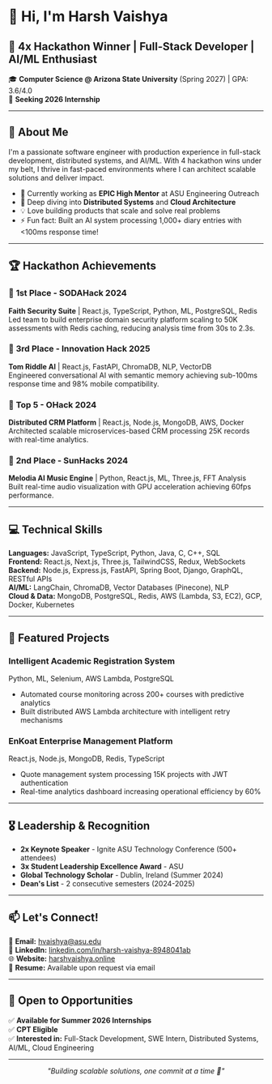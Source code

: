 # 👋 Hi, I'm Harsh Vaishya

## 🎯 4x Hackathon Winner | Full-Stack Developer | AI/ML Enthusiast

🎓 **Computer Science @ Arizona State University** (Spring 2027) | GPA: 3.6/4.0  
💼 **Seeking 2026 Internship** 

---

## 🚀 About Me

I'm a passionate software engineer with production experience in full-stack development, distributed systems, and AI/ML. With 4 hackathon wins under my belt, I thrive in fast-paced environments where I can architect scalable solutions and deliver impact.

- 🔭 Currently working as **EPIC High Mentor** at ASU Engineering Outreach
- 🌱 Deep diving into **Distributed Systems** and **Cloud Architecture**
- 💡 Love building products that scale and solve real problems
- ⚡ Fun fact: Built an AI system processing 1,000+ diary entries with <100ms response time!

---

## 🏆 Hackathon Achievements

### 🥇 **1st Place - SODAHack 2024**
**Faith Security Suite** | React.js, TypeScript, Python, ML, PostgreSQL, Redis  
Led team to build enterprise domain security platform scaling to 50K assessments with Redis caching, reducing analysis time from 30s to 2.3s.

### 🥉 **3rd Place - Innovation Hack 2025**
**Tom Riddle AI** | React.js, FastAPI, ChromaDB, NLP, VectorDB  
Engineered conversational AI with semantic memory achieving sub-100ms response time and 98% mobile compatibility.

### 🏅 **Top 5 - OHack 2024**
**Distributed CRM Platform** | React.js, Node.js, MongoDB, AWS, Docker  
Architected scalable microservices-based CRM processing 25K records with real-time analytics.

### 🥈 **2nd Place - SunHacks 2024**
**Melodia AI Music Engine** | Python, React.js, ML, Three.js, FFT Analysis  
Built real-time audio visualization with GPU acceleration achieving 60fps performance.

---

## 💻 Technical Skills

**Languages:** JavaScript, TypeScript, Python, Java, C, C++, SQL  
**Frontend:** React.js, Next.js, Three.js, TailwindCSS, Redux, WebSockets  
**Backend:** Node.js, Express.js, FastAPI, Spring Boot, Django, GraphQL, RESTful APIs  
**AI/ML:** LangChain, ChromaDB, Vector Databases (Pinecone), NLP  
**Cloud & Data:** MongoDB, PostgreSQL, Redis, AWS (Lambda, S3, EC2), GCP, Docker, Kubernetes

---

## 🌟 Featured Projects

### **Intelligent Academic Registration System**
Python, ML, Selenium, AWS Lambda, PostgreSQL  
- Automated course monitoring across 200+ courses with predictive analytics
- Built distributed AWS Lambda architecture with intelligent retry mechanisms

### **EnKoat Enterprise Management Platform**
React.js, Node.js, MongoDB, Redis, TypeScript  
- Quote management system processing 15K projects with JWT authentication
- Real-time analytics dashboard increasing operational efficiency by 60%

---

## 🎖️ Leadership & Recognition

- **2x Keynote Speaker** - Ignite ASU Technology Conference (500+ attendees)
- **3x Student Leadership Excellence Award** - ASU
- **Global Technology Scholar** - Dublin, Ireland (Summer 2024)
- **Dean's List** - 2 consecutive semesters (2024-2025)

---

## 📫 Let's Connect!

📧 **Email:** hvaishya@asu.edu  
🔗 **LinkedIn:** [linkedin.com/in/harsh-vaishya-8948041ab](https://linkedin.com/in/harsh-vaishya-8948041ab)  
🌐 **Website:** [harshvaishya.online](https://www.harshvaishya.online)  
📄 **Resume:** Available upon request via email

---

## 💼 Open to Opportunities

✅ **Available for Summer 2026 Internships**  
✅ **CPT Eligible**  
✅ **Interested in:** Full-Stack Development, SWE Intern, Distributed Systems, AI/ML, Cloud Engineering

---

<div align="center">
  <i>"Building scalable solutions, one commit at a time 🚀"</i>
</div>
